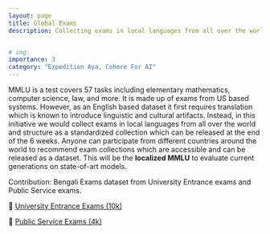 ```yaml
---
layout: page
title: Global Exams
description: Collecting exams in local languages from all over the world and structuring as a standardized collection.


# img:
importance: 3
category: "Expedition Aya, Cohere For AI"
---
```


MMLU is a test covers 57 tasks including elementary mathematics, computer science, law, and more. It is made up of exams from US based systems. However, as an English based dataset it first requires translation which is known to introduce linguistic and cultural artifacts. Instead, in this initiative we would collect exams in local languages from all over the world and structure as a standardized collection which can be released at the end of the 6 weeks. Anyone can participate from different countries around the world to recommend exam collections which are accessible and can be released as a dataset. This will be the **localized MMLU** to evaluate current generations on state-of-art models.


Contribution: Bengali Exams dataset from University Entrance exams and Public Service exams.

🤗 [University Entrance Exams (10k)](https://huggingface.co/datasets/shayekh/bengali-exams)

🤗 [Public Service Exams (4k)](https://huggingface.co/datasets/shayekh/bengali-exams-public)
